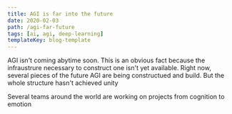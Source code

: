 ```yaml
---
title: AGI is far into the future
date: 2020-02-03
path: /agi-far-future
tags: [ai, agi, deep-learning]
templateKey: blog-template
---
```

AGI isn't coming abytime soon. This is an obvious fact because the infraustrure necessary to construct one isn't yet available. Right now, several pieces of the future AGI are being constructued and build. But the whole structure hasn't achieved unity

Several teams around the world are working on projects from cognition to emotion